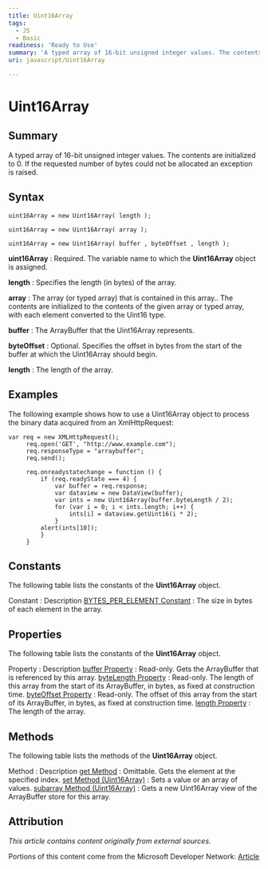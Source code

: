 ```yaml
---
title: Uint16Array
tags:
  - JS
  - Basic
readiness: 'Ready to Use'
summary: 'A typed array of 16-bit unsigned integer values. The contents are initialized to 0. If the requested number of bytes could not be allocated an exception is raised.'
uri: javascript/Uint16Array

---
```

# Uint16Array

## Summary

A typed array of 16-bit unsigned integer values. The contents are initialized to 0. If the requested number of bytes could not be allocated an exception is raised.

## Syntax

    uint16Array = new Uint16Array( length );

    uint16Array = new Uint16Array( array );

    uint16Array = new Uint16Array( buffer , byteOffset , length );

**uint16Array**
:   Required. The variable name to which the **Uint16Array** object is assigned.

**length**
:   Specifies the length (in bytes) of the array.

**array**
:   The array (or typed array) that is contained in this array.. The contents are initialized to the contents of the given array or typed array, with each element converted to the Uint16 type.

**buffer**
:   The ArrayBuffer that the Uint16Array represents.

**byteOffset**
:   Optional. Specifies the offset in bytes from the start of the buffer at which the Uint16Array should begin.

**length**
:   The length of the array.

## Examples

The following example shows how to use a Uint16Array object to process the binary data acquired from an XmlHttpRequest:

``` {.js}
var req = new XMLHttpRequest();
     req.open('GET', "http://www.example.com");
     req.responseType = "arraybuffer";
     req.send();

     req.onreadystatechange = function () {
         if (req.readyState === 4) {
             var buffer = req.response;
             var dataview = new DataView(buffer);
             var ints = new Uint16Array(buffer.byteLength / 2);
             for (var i = 0; i < ints.length; i++) {
                 ints[i] = dataview.getUint16(i * 2);
             }
         alert(ints[10]);
         }
     }
```

## Constants

The following table lists the constants of the **Uint16Array** object.

Constant
:   Description
[BYTES\_PER\_ELEMENT Constant](/javascript/Uint16Array/BYTES_PER_ELEMENT)
:   The size in bytes of each element in the array.

## Properties

The following table lists the constants of the **Uint16Array** object.

Property
:   Description
[buffer Property](/javascript/Uint16Array/buffer)
:   Read-only. Gets the ArrayBuffer that is referenced by this array.
[byteLength Property](/javascript/Uint16Array/byteLength)
:   Read-only. The length of this array from the start of its ArrayBuffer, in bytes, as fixed at construction time.
[byteOffset Property](/javascript/Uint16Array/byteOffset)
:   Read-only. The offset of this array from the start of its ArrayBuffer, in bytes, as fixed at construction time.
[length Property](/javascript/Uint16Array/length)
:   The length of the array.

## Methods

The following table lists the methods of the **Uint16Array** object.

Method
:   Description
[get Method](/javascript/Uint16Array/get)
:   Omittable. Gets the element at the specified index.
[set Method (Uint16Array)](/javascript/Uint16Array/set)
:   Sets a value or an array of values.
[subarray Method (Uint16Array)](/javascript/Uint16Array/subarray)
:   Gets a new Uint16Array view of the ArrayBuffer store for this array.

## Attribution

*This article contains content originally from external sources.*

Portions of this content come from the Microsoft Developer Network: [Article](http://msdn.microsoft.com/en-us/library/ie/br212484(v=vs.94).aspx)


